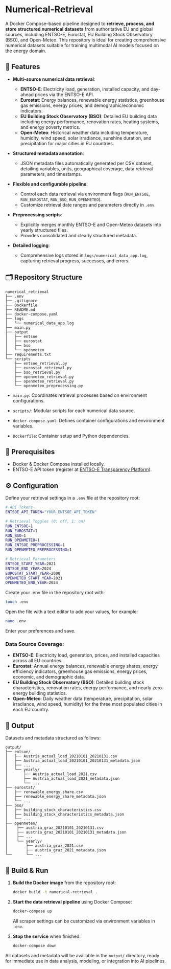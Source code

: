 # Numerical-Retrieval

A Docker Compose–based pipeline designed to **retrieve, process, and store structured numerical datasets** from authoritative EU and global sources, including ENTSO-E, Eurostat, EU Building Stock Observatory (BSO), and Open-Meteo. This repository is ideal for creating comprehensive numerical datasets suitable for training multimodal AI models focused on the energy domain.

## 🚀 Features

- **Multi-source numerical data retrieval**:
  - **ENTSO-E**: Electricity load, generation, installed capacity, and day-ahead prices via the ENTSO-E API.
  - **Eurostat**: Energy balances, renewable energy statistics, greenhouse gas emissions, energy prices, and demographic/economic indicators.
  - **EU Building Stock Observatory (BSO)**: Detailed EU building data including energy performance, renovation rates, heating systems, and energy poverty metrics.
  - **Open-Meteo**: Historical weather data including temperature, humidity, wind speed, solar irradiance, sunshine duration, and precipitation for major cities in EU countries.

- **Structured metadata annotation**:
  - JSON metadata files automatically generated per CSV dataset, detailing variables, units, geographical coverage, data retrieval parameters, and timestamps.

- **Flexible and configurable pipeline**:
  - Control each data retrieval via environment flags (`RUN_ENTSOE`, `RUN_EUROSTAT`, `RUN_BSO`, `RUN_OPENMETEO`).
  - Customize retrieval date ranges and parameters directly in `.env`.

- **Preprocessing scripts**:
  - Explicitly merges monthly ENTSO-E and Open-Meteo datasets into yearly structured files.
  - Provides consolidated and clearly structured metadata.

- **Detailed logging**:
  - Comprehensive logs stored in `logs/numerical_data_app.log`, capturing retrieval progress, successes, and errors.

## 🗂 Repository Structure

```text
numerical_retrieval
├── .env
├── .gitignore
├── Dockerfile
├── README.md
├── docker-compose.yaml
├── logs
│   └── numerical_data_app.log
├── main.py
├── output
│   ├── entsoe
│   ├── eurostat
│   ├── bso
│   └── openmeteo
├── requirements.txt
└── scripts
    ├── entsoe_retrieval.py
    ├── eurostat_retrieval.py
    ├── bso_retrieval.py
    ├── openmeteo_retrieval.py
    ├── openmeteo_retrieval.py
    └── openmeteo_preprocessing.py
```

- `main.py`: Coordinates retrieval processes based on environment configurations.

- `scripts/`: Modular scripts for each numerical data source.

- `docker-compose.yaml`: Defines container configurations and environment variables.

- `Dockerfile`: Container setup and Python dependencies.

## 🔧 Prerequisites

- Docker & Docker Compose installed locally.
- ENTSO-E API token (register at [ENTSO-E Transparency Platform](https://transparency.entsoe.eu/)).

## ⚙️ Configuration

Define your retrieval settings in a `.env` file at the repository root:

```bash
# API Tokens
ENTSOE_API_TOKEN="YOUR_ENTSOE_API_TOKEN"

# Retrieval Toggles (0: off, 1: on)
RUN_ENTSOE=1
RUN_EUROSTAT=1
RUN_BSO=1
RUN_OPENMETEO=1
RUN_ENTSOE_PREPROCESSING=1
RUN_OPENMETEO_PREPROCESSING=1

# Retrieval Parameters
ENTSOE_START_YEAR=2021
ENTSOE_END_YEAR=2024
EUROSTAT_START_YEAR=2000
OPENMETEO_START_YEAR=2021
OPENMETEO_END_YEAR=2024
```

Create your .env file in the repository root with:

```bash
touch .env
```

Open the file with a text editor to add your values, for example:

```bash
nano .env
```

Enter your preferences and save.

### Data Source Coverage:

- **ENTSO-E**: Electricity load, generation, prices, and installed capacities across all EU countries.
- **Eurostat**: Annual energy balances, renewable energy shares, energy efficiency indicators, greenhouse gas emissions, energy prices, economic, and demographic data.
- **EU Building Stock Observatory (BSO)**: Detailed building stock characteristics, renovation rates, energy performance, and nearly zero-energy building statistics.
- **Open-Meteo**: Daily weather data (temperature, precipitation, solar irradiance, wind speed, humidity) for the three most populated cities in each EU country.

## 📂 Output

Datasets and metadata structured as follows:

```text
output/
├── entsoe/
│   ├── Austria_actual_load_20210101_20210131.csv
│   ├── Austria_actual_load_20210101_20210131_metadata.json
│   ├── ...
│   └── yearly/
│       ├── Austria_actual_load_2021.csv
│       ├── Austria_actual_load_2021_metadata.json
│       └── ...
├── eurostat/
│   ├── renewable_energy_share.csv
│   ├── renewable_energy_share_metadata.json
│   └── ...
├── bso/
│   ├── building_stock_characteristics.csv
│   ├── building_stock_characteristics_metadata.json
│   └── ...
├── openmeteo/
│    ├── austria_graz_20210101_20210131.csv
│    ├── austria_graz_20210101_20210131_metadata.json
│    ├── ...
│    └── yearly/
│        ├── austria_graz_2021.csv
│        ├── austria_graz_2021_metadata.json
└──      └── ...
```

## 🐳 Build & Run

1. **Build the Docker image** from the repository root:

   ```bash
   docker build -t numerical-retrieval .
   ```

2. **Start the data retrieval pipeline** using Docker Compose:

   ```bash
   docker-compose up
   ```

   All scraper settings can be customized via environment variables in `.env`.

3. **Stop the service** when finished:

   ```bash
   docker-compose down
   ```

All datasets and metadata will be available in the `output/` directory, ready for immediate use in data analysis, modeling, or integration into AI pipelines.

